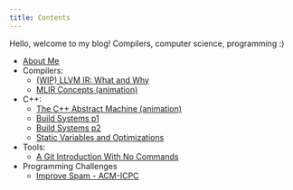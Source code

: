 ```yaml
---
title: Contents
---
```


Hello, welcome to my blog! Compilers, computer science, programming :)

* [About Me](about_me)
* Compilers:
  * [(WIP) LLVM IR: What and Why](compilers/llvm_ir)
  * [MLIR Concepts (animation)](compilers/mlir)
* C++:
  * [The C++ Abstract Machine (animation)](cpp/abstract_machine)
  * [Build Systems p1](cpp/build_systems1)
  * [Build Systems p2](cpp/build_systems2)
  * [Static Variables and Optimizations](cpp/static_var)
* Tools:
  * [A Git Introduction With No Commands](tools/git_intro)
* Programming Challenges
  * [Improve Spam - ACM-ICPC](programming_challenges/improve_spam)
